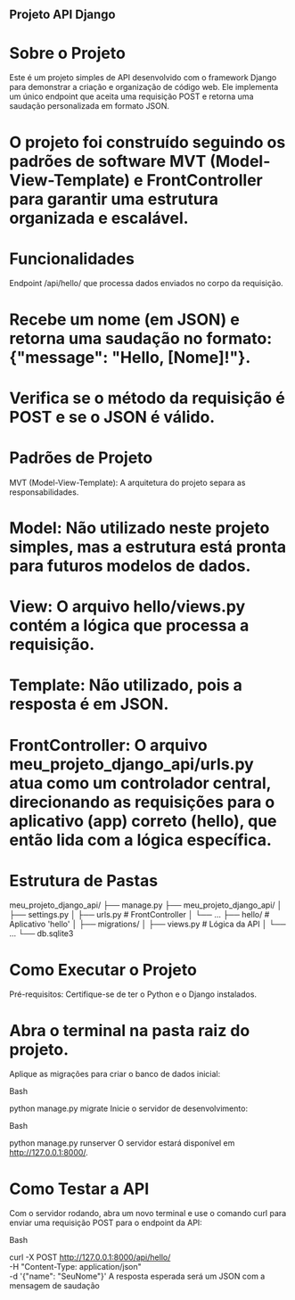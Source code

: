  ## Projeto API Django
# Sobre o Projeto
Este é um projeto simples de API desenvolvido com o framework Django para demonstrar a criação e organização de código web. Ele implementa um único endpoint que aceita uma requisição POST e retorna uma saudação personalizada em formato JSON.
 
 # O projeto foi construído seguindo os padrões de software MVT (Model-View-Template) e FrontController para garantir uma estrutura organizada e escalável.

# Funcionalidades
Endpoint /api/hello/ que processa dados enviados no corpo da requisição.

# Recebe um nome (em JSON) e retorna uma saudação no formato: {"message": "Hello, [Nome]!"}.

# Verifica se o método da requisição é POST e se o JSON é válido.

# Padrões de Projeto
MVT (Model-View-Template): A arquitetura do projeto separa as responsabilidades.

# Model: Não utilizado neste projeto simples, mas a estrutura está pronta para futuros modelos de dados.

# View: O arquivo hello/views.py contém a lógica que processa a requisição.

# Template: Não utilizado, pois a resposta é em JSON.

# FrontController: O arquivo meu_projeto_django_api/urls.py atua como um controlador central, direcionando as requisições para o aplicativo (app) correto (hello), que então lida com a lógica específica.

# Estrutura de Pastas
meu_projeto_django_api/
├── manage.py
├── meu_projeto_django_api/
│   ├── settings.py
│   ├── urls.py  # FrontController
│   └── ...
├── hello/ # Aplicativo 'hello'
│   ├── migrations/
│   ├── views.py  # Lógica da API
│   └── ...
└── db.sqlite3

# Como Executar o Projeto
Pré-requisitos: Certifique-se de ter o Python e o Django instalados.

# Abra o terminal na pasta raiz do projeto.

Aplique as migrações para criar o banco de dados inicial:

Bash

python manage.py migrate
Inicie o servidor de desenvolvimento:

Bash

python manage.py runserver
O servidor estará disponível em http://127.0.0.1:8000/.

# Como Testar a API
Com o servidor rodando, abra um novo terminal e use o comando curl para enviar uma requisição POST para o endpoint da API:

Bash

curl -X POST http://127.0.0.1:8000/api/hello/ \
-H "Content-Type: application/json" \
-d '{"name": "SeuNome"}'
A resposta esperada será um JSON com a mensagem de saudação 
